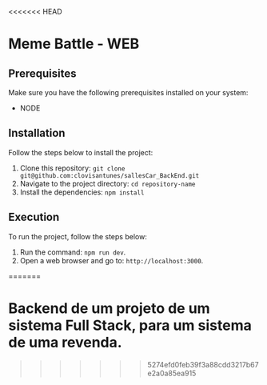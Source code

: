 <<<<<<< HEAD
# Meme Battle - WEB

## Prerequisites

Make sure you have the following prerequisites installed on your system:

- NODE

## Installation

Follow the steps below to install the project:

1. Clone this repository: `git clone git@github.com:clovisantunes/sallesCar_BackEnd.git`
2. Navigate to the project directory: `cd repository-name`
3. Install the dependencies: `npm install`

## Execution

To run the project, follow the steps below:

1. Run the command: `npm run dev`.
2. Open a web browser and go to: `http://localhost:3000`.


=======
# Backend de um projeto de um sistema Full Stack, para um sistema de uma revenda.
>>>>>>> 5274efd0feb39f3a88cdd3217b67e2a0a85ea915
